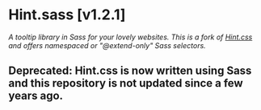 # Hint.sass [v1.2.1]
*A tooltip library in Sass for your lovely websites. This is a fork of [Hint.css](http://kushagragour.in/lab/hint/) and offers namespaced or "@extend-only" Sass selectors.*

## Deprecated: Hint.css is now written using Sass and this repository is not updated since a few years ago.
